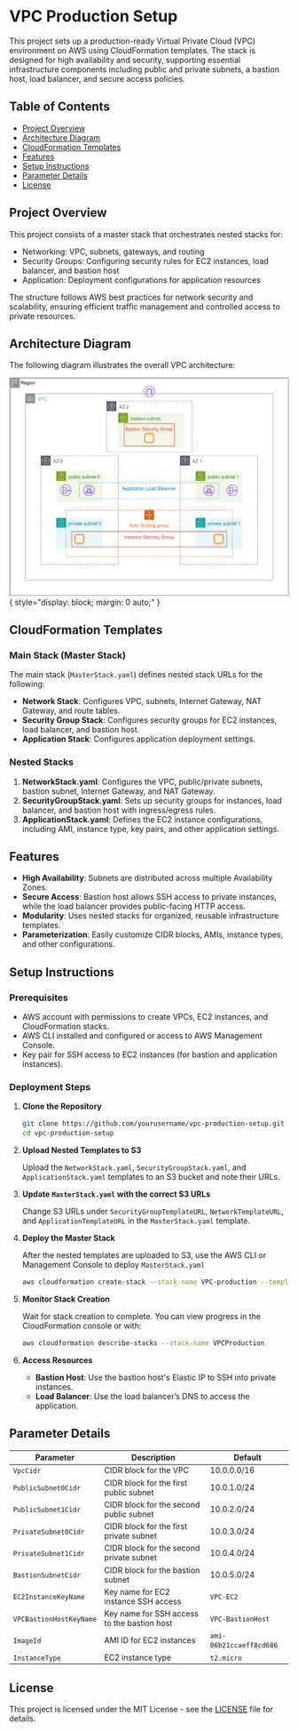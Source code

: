 
# VPC Production Setup

This project sets up a production-ready Virtual Private Cloud (VPC) environment on AWS using CloudFormation templates. The stack is designed for high availability and security, supporting essential infrastructure components including public and private subnets, a bastion host, load balancer, and secure access policies.

## Table of Contents
- [Project Overview](#project-overview)
- [Architecture Diagram](#architecture-diagram)
- [CloudFormation Templates](#cloudformation-templates)
- [Features](#features)
- [Setup Instructions](#setup-instructions)
- [Parameter Details](#parameter-details)
- [License](#license)

## Project Overview

This project consists of a master stack that orchestrates nested stacks for:
- Networking: VPC, subnets, gateways, and routing
- Security Groups: Configuring security rules for EC2 instances, load balancer, and bastion host
- Application: Deployment configurations for application resources

The structure follows AWS best practices for network security and scalability, ensuring efficient traffic management and controlled access to private resources.

## Architecture Diagram

The following diagram illustrates the overall VPC architecture:

![VPC Architecture](VPC-production.svg){ style="display: block; margin: 0 auto;" }

## CloudFormation Templates

### Main Stack (Master Stack)
The main stack (`MasterStack.yaml`) defines nested stack URLs for the following:
- **Network Stack**: Configures VPC, subnets, Internet Gateway, NAT Gateway, and route tables.
- **Security Group Stack**: Configures security groups for EC2 instances, load balancer, and bastion host.
- **Application Stack**: Configures application deployment settings.

### Nested Stacks
1. **NetworkStack.yaml**: Configures the VPC, public/private subnets, bastion subnet, Internet Gateway, and NAT Gateway.
2. **SecurityGroupStack.yaml**: Sets up security groups for instances, load balancer, and bastion host with ingress/egress rules.
3. **ApplicationStack.yaml**: Defines the EC2 instance configurations, including AMI, instance type, key pairs, and other application settings.

## Features

- **High Availability**: Subnets are distributed across multiple Availability Zones.
- **Secure Access**: Bastion host allows SSH access to private instances, while the load balancer provides public-facing HTTP access.
- **Modularity**: Uses nested stacks for organized, reusable infrastructure templates.
- **Parameterization**: Easily customize CIDR blocks, AMIs, instance types, and other configurations.

## Setup Instructions

### Prerequisites
- AWS account with permissions to create VPCs, EC2 instances, and CloudFormation stacks.
- AWS CLI installed and configured or access to AWS Management Console.
- Key pair for SSH access to EC2 instances (for bastion and application instances).

### Deployment Steps

1. **Clone the Repository**
   ```bash
   git clone https://github.com/yourusername/vpc-production-setup.git
   cd vpc-production-setup
   ```

2. **Upload Nested Templates to S3**

   Upload the `NetworkStack.yaml`, `SecurityGroupStack.yaml`, and `ApplicationStack.yaml` templates to an S3 bucket and note their URLs. 

3. **Update `MasterStack.yaml` with the correct S3 URLs**

   Change S3 URLs under `SecurityGroupTemplateURL`, `NetworkTemplateURL`, and `ApplicationTemplateURL` in the `MasterStack.yaml` template.

3. **Deploy the Master Stack**

   After the nested templates are uploaded to S3, use the AWS CLI or Management Console to deploy `MasterStack.yaml`
   ```bash
   aws cloudformation create-stack --stack-name VPC-production --template-body file://MasterStack.yaml --parameters ParameterKey=VpcCidr,ParameterValue=10.0.0.0/16 ...
   ```

4. **Monitor Stack Creation**

   Wait for stack creation to complete. You can view progress in the CloudFormation console or with:
   ```bash
   aws cloudformation describe-stacks --stack-name VPCProduction
   ```

5. **Access Resources**
   - **Bastion Host**: Use the bastion host's Elastic IP to SSH into private instances.
   - **Load Balancer**: Use the load balancer’s DNS to access the application.

## Parameter Details

| Parameter                  | Description                                             | Default                |
|----------------------------|---------------------------------------------------------|------------------------|
| `VpcCidr`                  | CIDR block for the VPC                                  | 10.0.0.0/16           |
| `PublicSubnet0Cidr`        | CIDR block for the first public subnet                  | 10.0.1.0/24           |
| `PublicSubnet1Cidr`        | CIDR block for the second public subnet                 | 10.0.2.0/24           |
| `PrivateSubnet0Cidr`       | CIDR block for the first private subnet                 | 10.0.3.0/24           |
| `PrivateSubnet1Cidr`       | CIDR block for the second private subnet                | 10.0.4.0/24           |
| `BastionSubnetCidr`        | CIDR block for the bastion subnet                       | 10.0.5.0/24           |
| `EC2InstanceKeyName`       | Key name for EC2 instance SSH access                    | `VPC-EC2`             |
| `VPCBastionHostKeyName`    | Key name for SSH access to the bastion host             | `VPC-BastionHost`     |
| `ImageId`                  | AMI ID for EC2 instances                                | `ami-06b21ccaeff8cd686` |
| `InstanceType`             | EC2 instance type                                      | `t2.micro`            |


## License

This project is licensed under the MIT License - see the [LICENSE](LICENSE) file for details.
